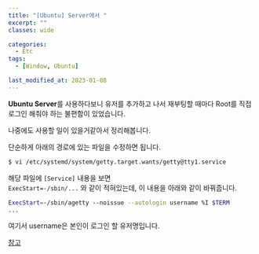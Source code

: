 ```yaml
---
title: "[Ubuntu] Server에서 "
excerpt: ""
classes: wide

categories:
  - Etc
tags:
  - [Window, Ubuntu]

last_modified_at: 2023-01-08
---
```


**Ubuntu Server**를 사용하다보니 유저를 추가하고 나서 재부팅할 때마다 Root를 직접 로그인 해줘야 하는 불편함이 있었습니다.

나중에도 사용할 일이 있을거같아서 정리해봅니다.

단순하게 아래의 경로에 있는 파일을 수정하면 됩니다.

```bash
$ vi /etc/systemd/system/getty.target.wants/getty@tty1.service
```

해당 파일에 `[Service]` 내용을 보면   
`ExecStart=-/sbin/...` 와 같이 적혀있는데, 이 내용을 아래와 같이 바꿔줍니다.

```bash
ExecStart=-/sbin/agetty --noissue --autologin username %I $TERM
...
```

여기서 username은 본인이 로그인 할 유저명입니다.

[참고](https://davi06000.tistory.com/23)